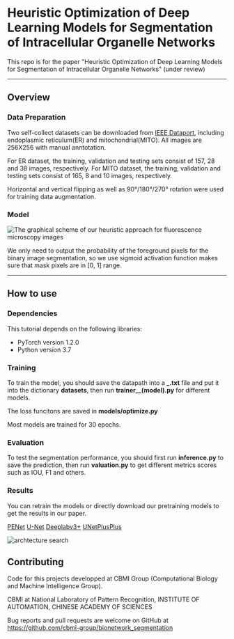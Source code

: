 
# Heuristic Optimization of Deep Learning Models for Segmentation of Intracellular Organelle Networks


This repo is for the paper "Heuristic Optimization of Deep Learning Models for Segmentation of Intracellular Organelle Networks" (under review)

---

## Overview

### Data Preparation

Two self-collect datasets can be downloaded from [IEEE Dataport](https://ieee-dataport.org/documents/fluorescence-microscopy-images-cbmi), including endoplasmic reticulum(ER) and mitochondrial(MITO). All images are 256X256 with manual anntotation.


For ER dataset, the training, validation and testing sets consist of 157, 28 and 38 images, respectively. 
For MITO dataset, the training, validation and testing sets consist of 165, 8 and 10 images, respectively. 

Horizontal and vertical flipping as well as 90°/180°/270° rotation were used for training data augmentation.

### Model

![The graphical scheme of our heuristic approach for fluorescence microscopy images](https://github.com/YaoruLuo/bionetwork_segmentation/blob/master/images/Picture1.png)

We only need to output the probability of the foreground pixels for the binary image segmentation, so we use sigmoid activation function makes sure that mask pixels are in \[0, 1\] range.


---

## How to use

### Dependencies

This tutorial depends on the following libraries:

* PyTorch version 1.2.0
* Python version 3.7

### Training


To train the model, you should save the datapath into a **_.txt** file and put it into the dictionary **datasets**, then run **trainer__(model).py** for different models.

The loss funcitons are saved in **models/optimize.py**


Most models are trained for 30 epochs.


### Evaluation

To test the segmentation performance, you should first run **inference.py** to save the prediction, then run **valuation.py** to get different metrics scores such as IOU, F1 and others.


### Results
You can retrain the models  or directly download our pretraining models to get the results in our paper. 

[PENet]()
[U-Net]()
[Deeplabv3+]()
[UNetPlusPlus]()


![archtecture search](https://github.com/YaoruLuo/bionetwork_segmentation/blob/master/images/Picture2.png)


## Contributing 
Code for this projects developped at CBMI Group (Computational Biology and Machine Intelligence Group).

CBMI at National Laboratory of Pattern Recognition, INSTITUTE OF AUTOMATION, CHINESE ACADEMY OF SCIENCES

Bug reports and pull requests are welcome on GitHub at https://github.com/cbmi-group/bionetwork_segmentation

